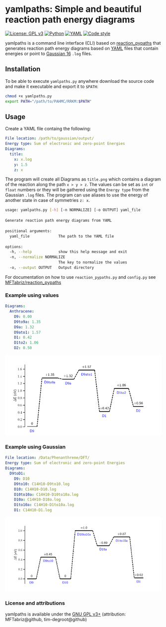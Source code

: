 # yamlpaths: Simple and beautiful reaction path energy diagrams

[![License: GPL v3](https://img.shields.io/badge/License-GPLv3-blue.svg)](https://www.gnu.org/licenses/gpl-3.0)
[![Python](https://img.shields.io/badge/Python-3776AB?logo=python&logoColor=fff)](http://python.org)
[![YAML](https://img.shields.io/badge/YAML-CB171E?logo=yaml&logoColor=fff)](http://yaml.org)
[![Code style](https://img.shields.io/badge/code%20style-black-000000.svg)](https://github.com/psf/black)

yamlpaths is a command line interface (CLI) based on  [reaction_pypaths](https://github.com/MFTabriz/reaction_pypaths) that generates reaction path energy diagrams based on [YAML](https://yaml.org) files that contain energies or point to [Gaussian 16](https://gaussian.com/gaussian16/)  `.log` files.

## Installation

To be able to execute `yamlpaths.py` anywhere download the source code and make it executable and export it to `$PATH`:

```bash
chmod +x yamlpaths.py
export PATH="/path/to/PAHMC/RRKM:$PATH"
```

## Usage

Create a YAML file containg the following:

```yaml
File location: /path/to/gaussian/output/
Energy type: Sum of electronic and zero-point Energies 
Diagrams: 
  title:
    x: x.log
    y: 1.5
    z: x 
```

The program will create all Diagrams as `title.png` which contains a diagram of the reaction along the path `x > y > z`. The values can be set as `int` or `float` numbers or they will be gathered using the  `Energy type` from the  Gaussian `.log` files. The program can use aliases to use the energy of another state in case of symmetries `z: x`.

```bash
usage: yamlpaths.py [-h] [-n NORMALIZE] [-o OUTPUT] yaml_file

Generate reaction path energy diagrams from YAML

positional arguments:
  yaml_file             The path to the YAML file

options:
  -h, --help            show this help message and exit
  -n, --normalize NORMALIZE
                        The key to normalize the values
  -o, --output OUTPUT   Output directory
```

For documentation on how to use `reaction_pypaths.py` and `config.py` see [MFTabriz/reaction_pypaths](https://github.com/MFTabriz/reaction_pypaths?tab=readme-ov-file#example)

### Example using values

```yaml
Diagrams:
  Anthracene:
    D9: 0.00
    D9to9a: 1.35
    D9a: 1.32
    D9ato1: 1.57
    D1: 0.42
    D1to2: 1.06
    D2: 0.50
```

![Sample diagram for Anthracene](https://github.com/tim-degroot/reaction_pypaths/raw/master/Anthracene.png)

### Example using Gaussian

```yaml
File location: /Data/Phenanthrene/DFT/
Energy type: Sum of electronic and zero-point Energies
Diagrams:
  D9toD1:
    D9: D10
    D9to10: C14H10-D9to10.log
    D10: C14H10-D10.log
    D10to10a: C14H10-D10to10a.log
    D10a: C14H10-D10a.log
    D1to10a: C14H10-D1to10a.log
    D1: C14H10-D1.log
```

![Sample diagram for Phenanthrene D9-D1](https://github.com/tim-degroot/reaction_pypaths/raw/master/output.png)

### License and attributions

yamlpaths is available under the [GNU GPL v3+](https://github.com/tim-degroot/reaction_pypaths/blob/master/LICENSE) (attribution: MFTabriz@github, tim-degroot@github)
